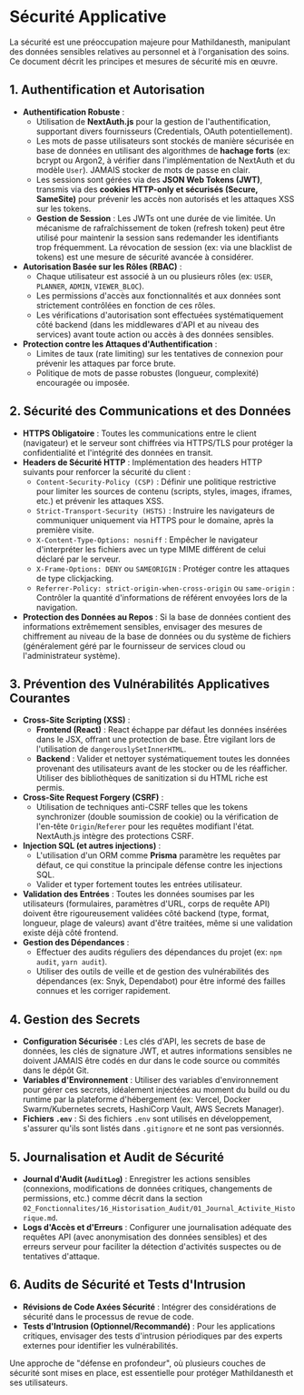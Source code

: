 # Sécurité Applicative

La sécurité est une préoccupation majeure pour Mathildanesth, manipulant des données sensibles relatives au personnel et à l'organisation des soins. Ce document décrit les principes et mesures de sécurité mis en œuvre.

## 1. Authentification et Autorisation

- **Authentification Robuste** :
    - Utilisation de **NextAuth.js** pour la gestion de l'authentification, supportant divers fournisseurs (Credentials, OAuth potentiellement).
    - Les mots de passe utilisateurs sont stockés de manière sécurisée en base de données en utilisant des algorithmes de **hachage forts** (ex: bcrypt ou Argon2, à vérifier dans l'implémentation de NextAuth et du modèle `User`). JAMAIS stocker de mots de passe en clair.
    - Les sessions sont gérées via des **JSON Web Tokens (JWT)**, transmis via des **cookies HTTP-only et sécurisés (Secure, SameSite)** pour prévenir les accès non autorisés et les attaques XSS sur les tokens.
    - **Gestion de Session** : Les JWTs ont une durée de vie limitée. Un mécanisme de rafraîchissement de token (refresh token) peut être utilisé pour maintenir la session sans redemander les identifiants trop fréquemment. La révocation de session (ex: via une blacklist de tokens) est une mesure de sécurité avancée à considérer.
- **Autorisation Basée sur les Rôles (RBAC)** :
    - Chaque utilisateur est associé à un ou plusieurs rôles (ex: `USER`, `PLANNER`, `ADMIN`, `VIEWER_BLOC`).
    - Les permissions d'accès aux fonctionnalités et aux données sont strictement contrôlées en fonction de ces rôles.
    - Les vérifications d'autorisation sont effectuées systématiquement côté backend (dans les middlewares d'API et au niveau des services) avant toute action ou accès à des données sensibles.
- **Protection contre les Attaques d'Authentification** :
    - Limites de taux (rate limiting) sur les tentatives de connexion pour prévenir les attaques par force brute.
    - Politique de mots de passe robustes (longueur, complexité) encouragée ou imposée.

## 2. Sécurité des Communications et des Données

- **HTTPS Obligatoire** : Toutes les communications entre le client (navigateur) et le serveur sont chiffrées via HTTPS/TLS pour protéger la confidentialité et l'intégrité des données en transit.
- **Headers de Sécurité HTTP** : Implémentation des headers HTTP suivants pour renforcer la sécurité du client :
    - `Content-Security-Policy (CSP)` : Définir une politique restrictive pour limiter les sources de contenu (scripts, styles, images, iframes, etc.) et prévenir les attaques XSS.
    - `Strict-Transport-Security (HSTS)` : Instruire les navigateurs de communiquer uniquement via HTTPS pour le domaine, après la première visite.
    - `X-Content-Type-Options: nosniff` : Empêcher le navigateur d'interpréter les fichiers avec un type MIME différent de celui déclaré par le serveur.
    - `X-Frame-Options: DENY` ou `SAMEORIGIN` : Protéger contre les attaques de type clickjacking.
    - `Referrer-Policy: strict-origin-when-cross-origin` ou `same-origin` : Contrôler la quantité d'informations de référent envoyées lors de la navigation.
- **Protection des Données au Repos** : Si la base de données contient des informations extrêmement sensibles, envisager des mesures de chiffrement au niveau de la base de données ou du système de fichiers (généralement géré par le fournisseur de services cloud ou l'administrateur système).

## 3. Prévention des Vulnérabilités Applicatives Courantes

- **Cross-Site Scripting (XSS)** :
    - **Frontend (React)** : React échappe par défaut les données insérées dans le JSX, offrant une protection de base. Être vigilant lors de l'utilisation de `dangerouslySetInnerHTML`.
    - **Backend** : Valider et nettoyer systématiquement toutes les données provenant des utilisateurs avant de les stocker ou de les réafficher. Utiliser des bibliothèques de sanitization si du HTML riche est permis.
- **Cross-Site Request Forgery (CSRF)** :
    - Utilisation de techniques anti-CSRF telles que les tokens synchronizer (double soumission de cookie) ou la vérification de l'en-tête `Origin`/`Referer` pour les requêtes modifiant l'état. NextAuth.js intègre des protections CSRF.
- **Injection SQL (et autres injections)** :
    - L'utilisation d'un ORM comme **Prisma** paramètre les requêtes par défaut, ce qui constitue la principale défense contre les injections SQL.
    - Valider et typer fortement toutes les entrées utilisateur.
- **Validation des Entrées** : Toutes les données soumises par les utilisateurs (formulaires, paramètres d'URL, corps de requête API) doivent être rigoureusement validées côté backend (type, format, longueur, plage de valeurs) avant d'être traitées, même si une validation existe déjà côté frontend.
- **Gestion des Dépendances** :
    - Effectuer des audits réguliers des dépendances du projet (ex: `npm audit`, `yarn audit`).
    - Utiliser des outils de veille et de gestion des vulnérabilités des dépendances (ex: Snyk, Dependabot) pour être informé des failles connues et les corriger rapidement.

## 4. Gestion des Secrets

- **Configuration Sécurisée** : Les clés d'API, les secrets de base de données, les clés de signature JWT, et autres informations sensibles ne doivent JAMAIS être codés en dur dans le code source ou commités dans le dépôt Git.
- **Variables d'Environnement** : Utiliser des variables d'environnement pour gérer ces secrets, idéalement injectées au moment du build ou du runtime par la plateforme d'hébergement (ex: Vercel, Docker Swarm/Kubernetes secrets, HashiCorp Vault, AWS Secrets Manager).
- **Fichiers `.env`** : Si des fichiers `.env` sont utilisés en développement, s'assurer qu'ils sont listés dans `.gitignore` et ne sont pas versionnés.

## 5. Journalisation et Audit de Sécurité

- **Journal d'Audit (`AuditLog`)** : Enregistrer les actions sensibles (connexions, modifications de données critiques, changements de permissions, etc.) comme décrit dans la section `02_Fonctionnalites/16_Historisation_Audit/01_Journal_Activite_Historique.md`.
- **Logs d'Accès et d'Erreurs** : Configurer une journalisation adéquate des requêtes API (avec anonymisation des données sensibles) et des erreurs serveur pour faciliter la détection d'activités suspectes ou de tentatives d'attaque.

## 6. Audits de Sécurité et Tests d'Intrusion

- **Révisions de Code Axées Sécurité** : Intégrer des considérations de sécurité dans le processus de revue de code.
- **Tests d'Intrusion (Optionnel/Recommandé)** : Pour les applications critiques, envisager des tests d'intrusion périodiques par des experts externes pour identifier les vulnérabilités.

Une approche de "défense en profondeur", où plusieurs couches de sécurité sont mises en place, est essentielle pour protéger Mathildanesth et ses utilisateurs. 